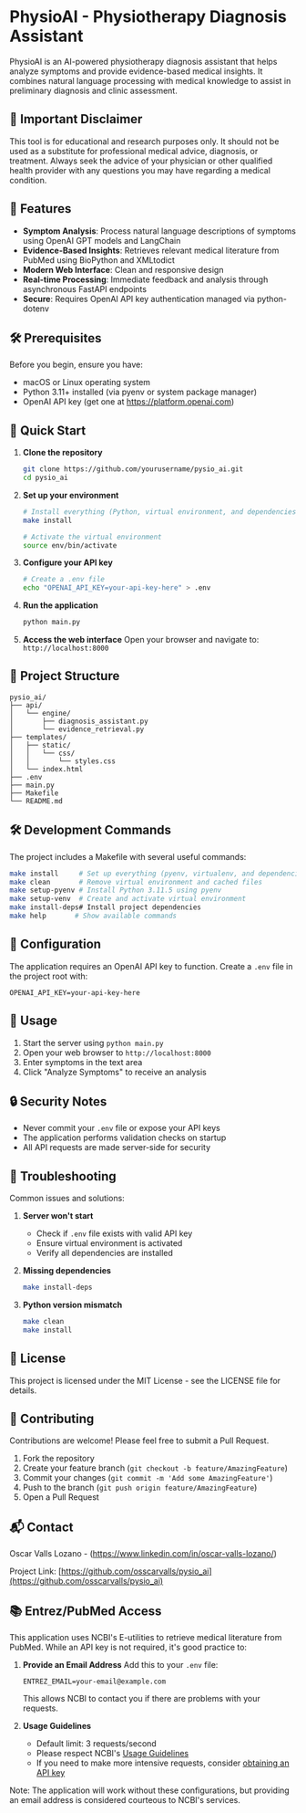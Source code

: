 # PhysioAI - Physiotherapy Diagnosis Assistant

PhysioAI is an AI-powered physiotherapy diagnosis assistant that helps analyze symptoms and provide evidence-based medical insights. It combines natural language processing with medical knowledge to assist in preliminary diagnosis and clinic assessment.

## 🚨 Important Disclaimer

This tool is for educational and research purposes only. It should not be used as a substitute for professional medical advice, diagnosis, or treatment. Always seek the advice of your physician or other qualified health provider with any questions you may have regarding a medical condition.

## 🌟 Features

- **Symptom Analysis**: Process natural language descriptions of symptoms using OpenAI GPT models and LangChain
- **Evidence-Based Insights**: Retrieves relevant medical literature from PubMed using BioPython and XMLtodict
- **Modern Web Interface**: Clean and responsive design
- **Real-time Processing**: Immediate feedback and analysis through asynchronous FastAPI endpoints
- **Secure**: Requires OpenAI API key authentication managed via python-dotenv

## 🛠 Prerequisites

Before you begin, ensure you have:
- macOS or Linux operating system
- Python 3.11+ installed (via pyenv or system package manager)
- OpenAI API key (get one at https://platform.openai.com)

## 🚀 Quick Start

1. **Clone the repository**
   ```bash
   git clone https://github.com/yourusername/pysio_ai.git
   cd pysio_ai
   ```

2. **Set up your environment**
   ```bash
   # Install everything (Python, virtual environment, and dependencies)
   make install
   
   # Activate the virtual environment
   source env/bin/activate
   ```

3. **Configure your API key**
   ```bash
   # Create a .env file
   echo "OPENAI_API_KEY=your-api-key-here" > .env
   ```

4. **Run the application**
   ```bash
   python main.py
   ```

5. **Access the web interface**
   Open your browser and navigate to: `http://localhost:8000`

## 📁 Project Structure

```
pysio_ai/
├── api/
│   └── engine/
│       ├── diagnosis_assistant.py
│       └── evidence_retrieval.py
├── templates/
│   ├── static/
│   │   └── css/
│   │       └── styles.css
│   └── index.html
├── .env
├── main.py
├── Makefile
└── README.md
```

## 🛠 Development Commands

The project includes a Makefile with several useful commands:

```bash
make install     # Set up everything (pyenv, virtualenv, and dependencies)
make clean       # Remove virtual environment and cached files
make setup-pyenv # Install Python 3.11.5 using pyenv
make setup-venv  # Create and activate virtual environment
make install-deps# Install project dependencies
make help       # Show available commands
```

## 🔧 Configuration

The application requires an OpenAI API key to function. Create a `.env` file in the project root with:

```plaintext
OPENAI_API_KEY=your-api-key-here
```

## 🚀 Usage

1. Start the server using `python main.py`
2. Open your web browser to `http://localhost:8000`
3. Enter symptoms in the text area
4. Click "Analyze Symptoms" to receive an analysis

## 🔒 Security Notes

- Never commit your `.env` file or expose your API keys
- The application performs validation checks on startup
- All API requests are made server-side for security

## 🐛 Troubleshooting

Common issues and solutions:

1. **Server won't start**
   - Check if `.env` file exists with valid API key
   - Ensure virtual environment is activated
   - Verify all dependencies are installed

2. **Missing dependencies**
   ```bash
   make install-deps
   ```

3. **Python version mismatch**
   ```bash
   make clean
   make install
   ```

## 📝 License

This project is licensed under the MIT License - see the LICENSE file for details.

## 🤝 Contributing

Contributions are welcome! Please feel free to submit a Pull Request.

1. Fork the repository
2. Create your feature branch (`git checkout -b feature/AmazingFeature`)
3. Commit your changes (`git commit -m 'Add some AmazingFeature'`)
4. Push to the branch (`git push origin feature/AmazingFeature`)
5. Open a Pull Request

## 📬 Contact

Oscar Valls Lozano - (https://www.linkedin.com/in/oscar-valls-lozano/)

Project Link: [https://github.com/osscarvalls/pysio_ai](https://github.com/osscarvalls/pysio_ai)

## 📚 Entrez/PubMed Access

This application uses NCBI's E-utilities to retrieve medical literature from PubMed. While an API key is not required, it's good practice to:

1. **Provide an Email Address**
   Add this to your `.env` file:
   ```
   ENTREZ_EMAIL=your-email@example.com
   ```
   This allows NCBI to contact you if there are problems with your requests.

2. **Usage Guidelines**
   - Default limit: 3 requests/second
   - Please respect NCBI's [Usage Guidelines](https://www.ncbi.nlm.nih.gov/books/NBK25497/)
   - If you need to make more intensive requests, consider [obtaining an API key](https://www.ncbi.nlm.nih.gov/account/settings/)

Note: The application will work without these configurations, but providing an email address is considered courteous to NCBI's services.
